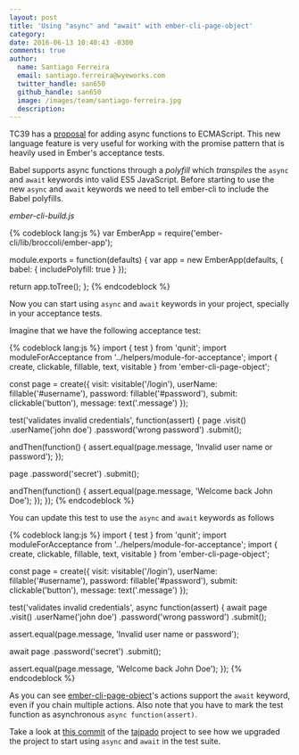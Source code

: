 ```yaml
---
layout: post
title: 'Using "async" and "await" with ember-cli-page-object'
category: 
date: 2016-06-13 10:40:43 -0300
comments: true
author:
  name: Santiago Ferreira
  email: santiago.ferreira@wyeworks.com
  twitter_handle: san650
  github_handle: san650
  image: /images/team/santiago-ferreira.jpg
  description: 
---
```


TC39 has a [proposal](https://tc39.github.io/ecmascript-asyncawait/) for adding async functions to ECMAScript. This new language feature is very useful for working with the promise pattern that is heavily used in Ember's acceptance tests.

<!--more-->

Babel supports async functions through a _polyfill_ which _transpiles_ the `async` and `await` keywords into valid ES5 JavaScript. Before starting to use the new `async` and `await` keywords we need to tell ember-cli to include the Babel polyfills.

_ember-cli-build.js_

{% codeblock lang:js %}
var EmberApp = require('ember-cli/lib/broccoli/ember-app');

module.exports = function(defaults) {
  var app = new EmberApp(defaults, {
    babel: {
      includePolyfill: true
    }
  });

  return app.toTree();
};
{% endcodeblock %}

Now you can start using `async` and `await` keywords in your project, specially in your acceptance tests.

Imagine that we have the following acceptance test:

{% codeblock lang:js %}
import { test } from 'qunit';
import moduleForAcceptance from '../helpers/module-for-acceptance';
import { create, clickable, fillable, text, visitable } from 'ember-cli-page-object';

const page = create({
  visit: visitable('/login'),
  userName: fillable('#username'),
  password: fillable('#password'),
  submit: clickable('button'),
  message: text('.message')
});

test('validates invalid credentials', function(assert) {
  page
    .visit()
    .userName('john doe')
    .password('wrong password')
    .submit();

  andThen(function() {
    assert.equal(page.message, 'Invalid user name or password');
  });

  page
    .password('secret')
    .submit();

  andThen(function() {
    assert.equal(page.message, 'Welcome back John Doe');
  });
});
{% endcodeblock %}

You can update this test to use the `async` and `await` keywords as follows

{% codeblock lang:js %}
import { test } from 'qunit';
import moduleForAcceptance from '../helpers/module-for-acceptance';
import { create, clickable, fillable, text, visitable } from 'ember-cli-page-object';

const page = create({
  visit: visitable('/login'),
  userName: fillable('#username'),
  password: fillable('#password'),
  submit: clickable('button'),
  message: text('.message')
});

test('validates invalid credentials', async function(assert) {
  await page
    .visit()
    .userName('john doe')
    .password('wrong password')
    .submit();

  assert.equal(page.message, 'Invalid user name or password');

  await page
    .password('secret')
    .submit();

  assert.equal(page.message, 'Welcome back John Doe');
});
{% endcodeblock %}

As you can see [ember-cli-page-object](https://github.com/san650/ember-cli-page-object)'s actions support the `await` keyword, even if you chain multiple actions. Also note that you have to mark the test function as asynchronous `async function(assert)`.

Take a look at [this commit](https://github.com/san650/tajpado/commit/6638a26564e41f3503886dbe36bf860b2f6d7ac1) of the [tajpado](https://github.com/san650/tajpado) project to see how we upgraded the project to start using `async` and `await` in the test suite.
